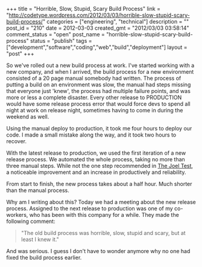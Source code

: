 +++
title = "Horrible, Slow, Stupid, Scary Build Process"
link = "http://codetype.wordpress.com/2012/03/03/horrible-slow-stupid-scary-build-process/"
categories = ["engineering", "technical"]
description = ""
post_id = "210"
date = 2012-03-03
created_gmt = "2012/03/03 03:58:14"
comment_status = "open"
post_name = "horrible-slow-stupid-scary-build-process"
status = "publish"
tags = ["development","software","coding","web","build","deployment"]
layout = "post"
+++

So we've rolled out a new build process at work. I've started working with a new company, and when I arrived, the build process for a new environment consisted of a 20 page manual somebody had written. The process of putting a build on an environment was slow, the manual had steps missing that everyone just 'knew', the process had multiple failure points, and was more or less a complete disaster. Every other release to PRODUCTION would have some release process error that would force devs to spend all night at work on release night, sometimes having to come in during the weekend as well.

Using the manual deploy to production, it took me four hours to deploy our code. I made a small mistake along the way, and it took two hours to recover.

With the latest release to production, we used the first iteration of a new release process. We automated the whole process, taking no more than three manual steps. While not the one step recommended in [The Joel Test](http://www.joelonsoftware.com/articles/fog0000000043.html), a noticeable improvement and an increase in productively and reliability.

From start to finish, the new process takes about a half hour. Much shorter than the manual process.

Why am I writing about this? Today we had a meeting about the new release process. Assigned to the next release to production was one of my co-workers, who has been with this company for a while. They made the following comment:

> "The old build process was horrible, slow, stupid and scary, but at least I knew it."

And was serious. I guess I don't have to wonder anymore why no one had fixed the build process earlier.
